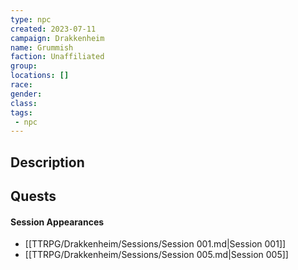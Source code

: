 ```yaml
---
type: npc
created: 2023-07-11
campaign: Drakkenheim
name: Grummish
faction: Unaffiliated
group:
locations: []
race:
gender:
class:
tags:
 - npc
---
```


## Description

## Quests
<!-- QueryToSerialize: TASK FROM "TTRPG/Drakkenheim/Quests" WHERE !completed AND contains(outlinks, [[Grummish]]) -->

#### Session Appearances
<!-- QueryToSerialize: LIST FROM [[Grummish]] WHERE file.folder = "TTRPG/Drakkenheim/Sessions" -->
<!-- SerializedQuery: LIST FROM [[Grummish]] WHERE file.folder = "TTRPG/Drakkenheim/Sessions" -->
- [[TTRPG/Drakkenheim/Sessions/Session 001.md|Session 001]]
- [[TTRPG/Drakkenheim/Sessions/Session 005.md|Session 005]]
<!-- SerializedQuery END -->





